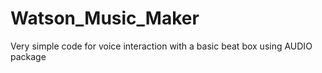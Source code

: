 # Watson_Music_Maker
Very simple code for voice interaction with a basic beat box using AUDIO package
